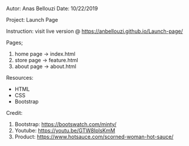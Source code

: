 Autor: Anas Bellouzi
Date: 10/22/2019

Project: Launch Page

Instruction: visit live version @ https://anbellouzi.github.io/Launch-page/

Pages;
  1. home page -> index.html
  2. store page -> feature.html
  3. about page -> about.html

Resources:
  - HTML
  - CSS
  - Bootstrap

Credit:
  1. Bootstrap: https://bootswatch.com/minty/
  2. Youtube: https://youtu.be/GTW8IplsKmM
  3. Product: https://www.hotsauce.com/scorned-woman-hot-sauce/
